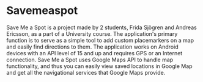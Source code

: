 # Savemeaspot
Save Me a Spot is a project made by 2 students, Frida Sjögren and Andreas Ericsson, as a part of a University course. 
The application's primary function is to serve as a simple tool to add custom placemarkers on a map and easily find directions to them.
The application works on Android devices with an API level of 15 and up and requires GPS or an Internet connection.
Save Me a Spot uses Google Maps API to handle map functionality, and thus you can easily view saved locations in Google Map and get all the navigational services that Google Maps provide.
